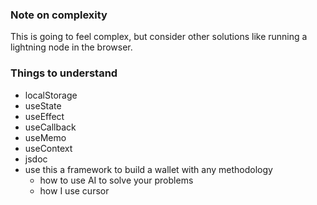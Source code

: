 ### Note on complexity

This is going to feel complex, but consider other solutions like running a lightning node in the browser.

### Things to understand

- localStorage
- useState
- useEffect
- useCallback
- useMemo
- useContext
- jsdoc
- use this a framework to build a wallet with any methodology
  - how to use AI to solve your problems
  - how I use cursor
